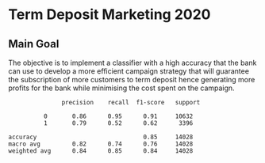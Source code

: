 # Term Deposit Marketing 2020

## Main Goal
The objective is to implement a classifier with a high accuracy that the bank can use to develop a more efficient campaign strategy that will guarantee the subscription of more customers to term deposit hence generating more profits for the bank while minimising the cost spent on the campaign.



                   precision    recall  f1-score   support

              0       0.86      0.95      0.91     10632
              1       0.79      0.52      0.62      3396

    accuracy                              0.85     14028
    macro avg         0.82      0.74      0.76     14028
    weighted avg      0.84      0.85      0.84     14028
